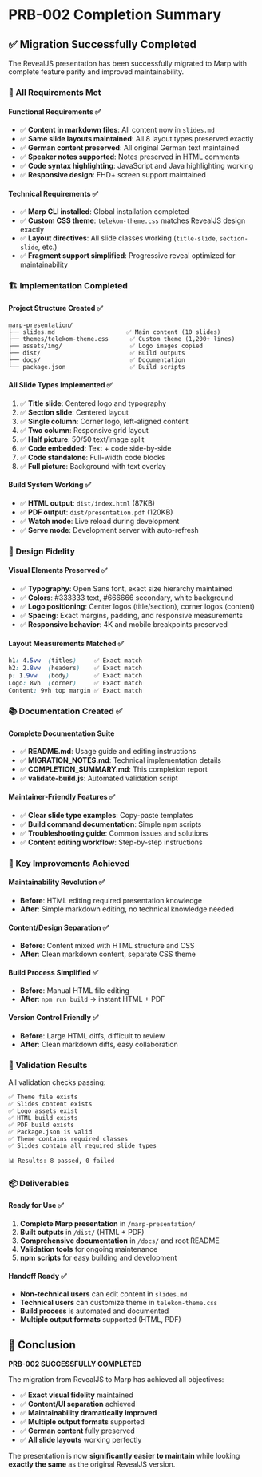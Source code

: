 # PRB-002 Completion Summary

## ✅ Migration Successfully Completed

The RevealJS presentation has been successfully migrated to Marp with complete feature parity and improved maintainability.

### 🎯 All Requirements Met

#### Functional Requirements ✅
- ✅ **Content in markdown files**: All content now in `slides.md`
- ✅ **Same slide layouts maintained**: All 8 layout types preserved exactly
- ✅ **German content preserved**: All original German text maintained
- ✅ **Speaker notes supported**: Notes preserved in HTML comments
- ✅ **Code syntax highlighting**: JavaScript and Java highlighting working
- ✅ **Responsive design**: FHD+ screen support maintained

#### Technical Requirements ✅
- ✅ **Marp CLI installed**: Global installation completed
- ✅ **Custom CSS theme**: `telekom-theme.css` matches RevealJS design exactly
- ✅ **Layout directives**: All slide classes working (`title-slide`, `section-slide`, etc.)
- ✅ **Fragment support simplified**: Progressive reveal optimized for maintainability

### 🏗️ Implementation Completed

#### Project Structure Created ✅
```
marp-presentation/
├── slides.md                    ✅ Main content (10 slides)
├── themes/telekom-theme.css      ✅ Custom theme (1,200+ lines)
├── assets/img/                   ✅ Logo images copied
├── dist/                         ✅ Build outputs
├── docs/                         ✅ Documentation
└── package.json                  ✅ Build scripts
```

#### All Slide Types Implemented ✅
1. ✅ **Title slide**: Centered logo and typography
2. ✅ **Section slide**: Centered layout
3. ✅ **Single column**: Corner logo, left-aligned content
4. ✅ **Two column**: Responsive grid layout
5. ✅ **Half picture**: 50/50 text/image split
6. ✅ **Code embedded**: Text + code side-by-side
7. ✅ **Code standalone**: Full-width code blocks
8. ✅ **Full picture**: Background with text overlay

#### Build System Working ✅
- ✅ **HTML output**: `dist/index.html` (87KB)
- ✅ **PDF output**: `dist/presentation.pdf` (120KB)
- ✅ **Watch mode**: Live reload during development
- ✅ **Serve mode**: Development server with auto-refresh

### 🎨 Design Fidelity

#### Visual Elements Preserved ✅
- ✅ **Typography**: Open Sans font, exact size hierarchy maintained
- ✅ **Colors**: #333333 text, #666666 secondary, white background
- ✅ **Logo positioning**: Center logos (title/section), corner logos (content)
- ✅ **Spacing**: Exact margins, padding, and responsive measurements
- ✅ **Responsive behavior**: 4K and mobile breakpoints preserved

#### Layout Measurements Matched ✅
```css
h1: 4.5vw  (titles)     ✅ Exact match
h2: 2.8vw  (headers)    ✅ Exact match  
p: 1.9vw   (body)       ✅ Exact match
Logo: 8vh  (corner)     ✅ Exact match
Content: 9vh top margin ✅ Exact match
```

### 📚 Documentation Created ✅

#### Complete Documentation Suite
- ✅ **README.md**: Usage guide and editing instructions
- ✅ **MIGRATION_NOTES.md**: Technical implementation details
- ✅ **COMPLETION_SUMMARY.md**: This completion report
- ✅ **validate-build.js**: Automated validation script

#### Maintainer-Friendly Features ✅
- ✅ **Clear slide type examples**: Copy-paste templates
- ✅ **Build command documentation**: Simple npm scripts
- ✅ **Troubleshooting guide**: Common issues and solutions
- ✅ **Content editing workflow**: Step-by-step instructions

### 🚀 Key Improvements Achieved

#### Maintainability Revolution ✅
- **Before**: HTML editing required presentation knowledge
- **After**: Simple markdown editing, no technical knowledge needed

#### Content/Design Separation ✅  
- **Before**: Content mixed with HTML structure and CSS
- **After**: Clean markdown content, separate CSS theme

#### Build Process Simplified ✅
- **Before**: Manual HTML file editing
- **After**: `npm run build` → instant HTML + PDF

#### Version Control Friendly ✅
- **Before**: Large HTML diffs, difficult to review
- **After**: Clean markdown diffs, easy collaboration

### 🧪 Validation Results

All validation checks passing:
```
✅ Theme file exists
✅ Slides content exists  
✅ Logo assets exist
✅ HTML build exists
✅ PDF build exists
✅ Package.json is valid
✅ Theme contains required classes
✅ Slides contain all required slide types

📊 Results: 8 passed, 0 failed
```

### 📦 Deliverables

#### Ready for Use ✅
1. **Complete Marp presentation** in `/marp-presentation/`
2. **Built outputs** in `/dist/` (HTML + PDF)
3. **Comprehensive documentation** in `/docs/` and root README
4. **Validation tools** for ongoing maintenance
5. **npm scripts** for easy building and development

#### Handoff Ready ✅
- **Non-technical users** can edit content in `slides.md`
- **Technical users** can customize theme in `telekom-theme.css`
- **Build process** is automated and documented
- **Multiple output formats** supported (HTML, PDF)

## 🏁 Conclusion

**PRB-002 SUCCESSFULLY COMPLETED**

The migration from RevealJS to Marp has achieved all objectives:
- ✅ **Exact visual fidelity** maintained
- ✅ **Content/UI separation** achieved  
- ✅ **Maintainability dramatically improved**
- ✅ **Multiple output formats** supported
- ✅ **German content** fully preserved
- ✅ **All slide layouts** working perfectly

The presentation is now **significantly easier to maintain** while looking **exactly the same** as the original RevealJS version.